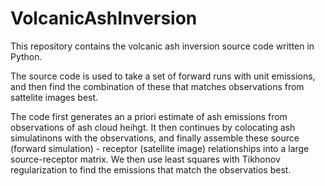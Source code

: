 # VolcanicAshInversion
This repository contains the volcanic ash inversion source code written in Python. 

The source code is used to take a set of forward runs with unit emissions, and then find the combination of these that matches observations from sattelite images best. 

The code first generates an a priori estimate of ash emissions from observations of ash cloud heihgt. It then continues by colocating ash simulatinons with the observations, and finally assemble these source (forward simulation) - receptor (satellite image) relationships into a large source-receptor matrix. We then use least squares with Tikhonov regularization to find the emissions that match the observatios best. 
